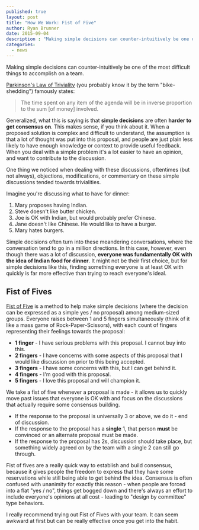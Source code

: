 ```yaml
---
published: true
layout: post
title: "How We Work: Fist of Five"
author: Ryan Brunner
date: 2015-09-04
description : "Making simple decisions can counter-intuitively be one of the most difficult things to accomplish on a team."
categories:
  - news
---
```





Making simple decisions can counter-intuitively be one of the most difficult things to accomplish on a team.

[Parkinson's Law of Triviality](https://en.wikipedia.org/wiki/Parkinson%27s_law_of_triviality) (you probably know it by the term "bike-shedding") famously states:

> The time spent on any item of the agenda will be in inverse proportion to the
> sum [of money] involved.

Generalized, what this is saying is that **simple decisions** are often **harder to get consensus on**. This makes sense, if you think about it. When a proposed solution is complex and difficult to understand, the assumption is that a lot of thought was put into this proposal, and people are just plain less likely to have enough knowledge or context to provide useful feedback. When you deal with a simple problem it's a lot easier to have an opinion, and want to contribute to the discussion.

One thing we noticed when dealing with these discussions, oftentimes (but not always), objections, modifications, or commentary on these simple discussions tended towards trivialities.

Imagine you're discussing what to have for dinner:

1. Mary proposes having Indian.
2. Steve doesn't like butter chicken.
3. Joe is OK with Indian, but would probably prefer Chinese.
4. Jane doesn't like Chinese. He would like to have a burger.
5. Mary hates burgers.

Simple decisions often turn into these meandering conversations, where the conversation tend to go in a million directions. In this case, however, even though there was a lot of discussion, **everyone was fundamentally OK with the idea of Indian food for dinner**. It might not be their first choice, but for simple decisions like this, finding something everyone is at least OK with quickly is far more effective than trying to reach everyone's ideal.

## Fist of Fives

[Fist of Five](http://www.agileforall.com/2014/09/learning-with-fist-of-five-voting/) is a method to help make simple decisions (where the decision can be expressed as a simple yes / no proposal) among medium-sized groups. Everyone raises between 1 and 5 fingers simultaneously (think of it like a mass game of Rock-Paper-Scissors), with each count of fingers representing their feelings towards the proposal:

- **1 finger** - I have serious problems with this proposal. I cannot buy into this.
- **2 fingers** - I have concerns with some aspects of this proposal that I would like discussion on prior to this being accepted.
- **3 fingers** - I have some concerns with this, but I can get behind it.
- **4 fingers** - I'm good with this proposal.
- **5 fingers** - I love this proposal and will champion it.

We take a fist of five whenever a proposal is made - it allows us to quickly move past issues that everyone is OK with and focus on the discussions that actually require some consensus building.

- If the response to the proposal is universally 3 or above, we do it - end of discussion.
- If the response to the proposal has a **single** 1, that person **must** be convinced or an alternate proposal must be made.
- If the response to the proposal has 2s, discussion should take place, but something widely agreed on by the team with a single 2 can still go through.

Fist of fives are a really quick way to establish and build consensus, because it gives people the freedom to express that they have some reservations while still being able to get behind the idea. Consensus is often confused with unanimity for exactly this reason - when people are forced into a flat "yes / no", things get bogged down and there's always an effort to include everyone's opinions at all cost - leading to "design by committee" type behaviors.

I really recommend trying out Fist of Fives with your team. It can seem awkward at first but can be really effective once you get into the habit.
